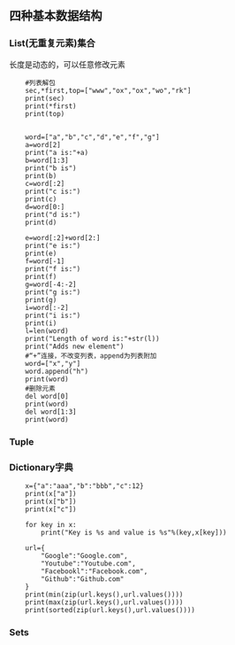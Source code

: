## 四种基本数据结构

### List(无重复元素)集合
长度是动态的，可以任意修改元素

        #列表解包
        sec,*first,top=["www","ox","ox","wo","rk"]
        print(sec)
        print(*first)
        print(top)


        word=["a","b","c","d","e","f","g"]
        a=word[2]
        print("a is:"+a)
        b=word[1:3]
        print("b is")
        print(b)
        c=word[:2]
        print("c is:")
        print(c)
        d=word[0:]
        print("d is:")
        print(d)
        
        e=word[:2]+word[2:]
        print("e is:")
        print(e)
        f=word[-1]
        print("f is:")
        print(f)
        g=word[-4:-2]
        print("g is:")
        print(g)
        i=word[:-2]
        print("i is:")
        print(i)
        l=len(word)
        print("Length of word is:"+str(l))
        print("Adds new element")
        #“+”连接，不改变列表，append为列表附加
        word=["x","y"]
        word.append("h")
        print(word)
        #删除元素
        del word[0]
        print(word)
        del word[1:3]
        print(word)

### Tuple



### Dictionary字典
        x={"a":"aaa","b":"bbb","c":12}
        print(x["a"])
        print(x["b"])
        print(x["c"])
    
        for key in x:
            print("Key is %s and value is %s"%(key,x[key]))
            
        url={
            "Google":"Google.com",
            "Youtube":"Youtube.com",
            "Facebookl":"Facebook.com",
            "Github":"Github.com"
        }
        print(min(zip(url.keys(),url.values())))
        print(max(zip(url.keys(),url.values())))
        print(sorted(zip(url.keys(),url.values())))

### Sets